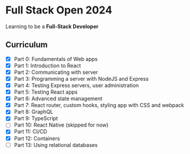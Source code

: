 # Full Stack Open 2024

Learning to be a **Full-Stack Developer**

## Curriculum

- [x] Part 0: Fundamentals of Web apps
- [x] Part 1: Introduction to React
- [x] Part 2: Communicating with server
- [x] Part 3: Programming a server with NodeJS and Express
- [x] Part 4: Testing Express servers, user administration
- [x] Part 5: Testing React apps
- [x] Part 6: Advanced state management
- [x] Part 7: React router, custom hooks, styling app with CSS and webpack
- [x] Part 8: GraphQL
- [x] Part 9: TypeScript
- [ ] Part 10: React Native (skipped for now)
- [x] Part 11: CI/CD
- [x] Part 12: Containers
- [ ] Part 13: Using relational databases
